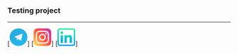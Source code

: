 ### Testing project
___

[<img src="https://github.com/Dmitrievskij90/Dmitrievskij90/blob/main/Assets/telegram.png" height='40'>]
[<img src="https://github.com/Dmitrievskij90/Dmitrievskij90/blob/main/Assets/instagram.png" height='40'>]
[<img src="https://github.com/Dmitrievskij90/Dmitrievskij90/blob/main/Assets/linkedin.png" height='40'>]

